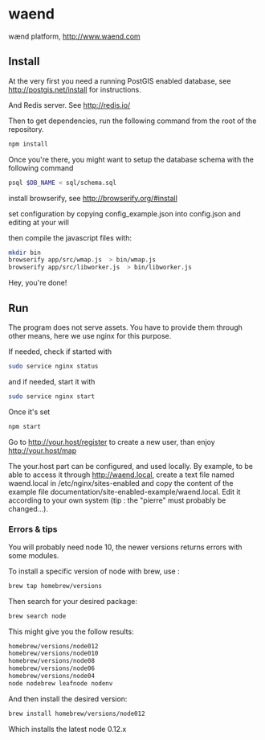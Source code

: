 # waend
wænd platform, http://www.waend.com


## Install

At the very first you need a running PostGIS enabled database, see http://postgis.net/install for instructions.

And Redis server. See http://redis.io/

Then to get dependencies, run the following command from the root of the repository.

```bash
npm install
```

Once you're there, you might want to setup the database schema with the following command

```bash
psql $DB_NAME < sql/schema.sql
```

install browserify, see http://browserify.org/#install

set configuration by copying config_example.json into config.json and editing at your will

then compile the javascript  files with:

```bash
mkdir bin
browserify app/src/wmap.js  > bin/wmap.js
browserify app/src/libworker.js  > bin/libworker.js
```

Hey, you're done!

## Run

The program does not serve assets. You have to provide them through other means, here we use nginx for this purpose. 

If needed, check if started with 

```bash
sudo service nginx status
```
and if needed, start it with

```bash
sudo service nginx start
```

Once it's set

```bash
npm start
```

Go to http://your.host/register to create a new user, than enjoy http://your.host/map

The your.host part can be configured, and used locally. By example, to be able to access it through http://waend.local, create a text file named waend.local in /etc/nginx/sites-enabled and copy the content of the example file documentation/site-enabled-example/waend.local. Edit it according to your own system (tip : the "pierre" must probably be changed...).

### Errors & tips

You will probably need node 10, the newer versions returns errors with some modules.  

To install a specific version of node with brew, use : 

```bash
brew tap homebrew/versions
```

Then search for your desired package:

```bash
brew search node
```

This might give you the follow results:

```bash
homebrew/versions/node012
homebrew/versions/node010
homebrew/versions/node08
homebrew/versions/node06
homebrew/versions/node04
node nodebrew leafnode nodenv
```

And then install the desired version:

```bash
brew install homebrew/versions/node012
```

Which installs the latest node 0.12.x
